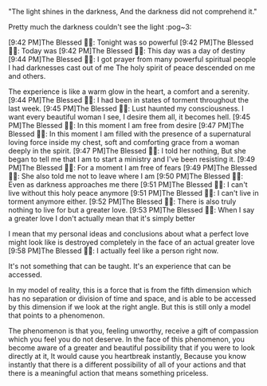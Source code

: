 "The light shines in the darkness, 
And the darkness did not comprehend it."

Pretty much the darkness couldn't see the light :pog~3:

[9:42 PM]The Blessed 🧞✨: Tonight was so powerful
[9:42 PM]The Blessed 🧞✨: Today was
[9:42 PM]The Blessed 🧞✨: This day was a day of destiny
[9:44 PM]The Blessed 🧞✨: I got prayer from many powerful spiritual people 
I had darknesses cast out of me 
The holy spirit of peace descended on me and others. 

The experience is like a warm glow in the heart, a comfort and a serenity.
[9:44 PM]The Blessed 🧞✨: I had been in states of torment throughout the last week.
[9:45 PM]The Blessed 🧞✨: Lust haunted my consciousness. I want every beautiful woman I see, I desire them all, it becomes hell.
[9:45 PM]The Blessed 🧞✨: In this moment I am free from desire
[9:47 PM]The Blessed 🧞✨: In this moment I am filled with the presence of a supernatural loving force inside my chest, soft and comforting grace from a woman deeply in the spirit.
[9:47 PM]The Blessed 🧞✨: I told her nothing,
But she began to tell me that I am to start a ministry and I've been resisting it.
[9:49 PM]The Blessed 🧞✨: For a moment I am free of fears
[9:49 PM]The Blessed 🧞✨: She also told me not to leave where I am
[9:50 PM]The Blessed 🧞✨: Even as darkness approaches me there
[9:51 PM]The Blessed 🧞✨: I can't live without this holy peace anymore
[9:51 PM]The Blessed 🧞✨: I can't live in torment anymore either.
[9:52 PM]The Blessed 🧞✨: There is also truly nothing to live for but a greater love.
[9:53 PM]The Blessed 🧞✨: When I say a greater love I don't actually mean that it's simply better

I mean that my personal ideas and conclusions about what a perfect love might look like is destroyed completely in the face of an actual greater love
[9:58 PM]The Blessed 🧞✨: I actually feel like a person right now.

It's not something that can be taught. It's an experience that can be accessed. 

In my model of reality, this is a force that is from the fifth dimension which has no separation or division of time and space, and is able to be accessed by this dimension if we look at the right angle. 
But this is still only a model that points to a phenomenon. 

The phenomenon is that you, feeling unworthy, receive a gift of compassion which you feel you do not deserve.
 In the face of this phenomenon, 
you become aware of a greater and beautiful possibility that if you were to look directly at it, 
It would cause you heartbreak instantly, 
Because you know instantly that there is a different possibility of all of your actions and that there is a meaningful action that means something priceless.
